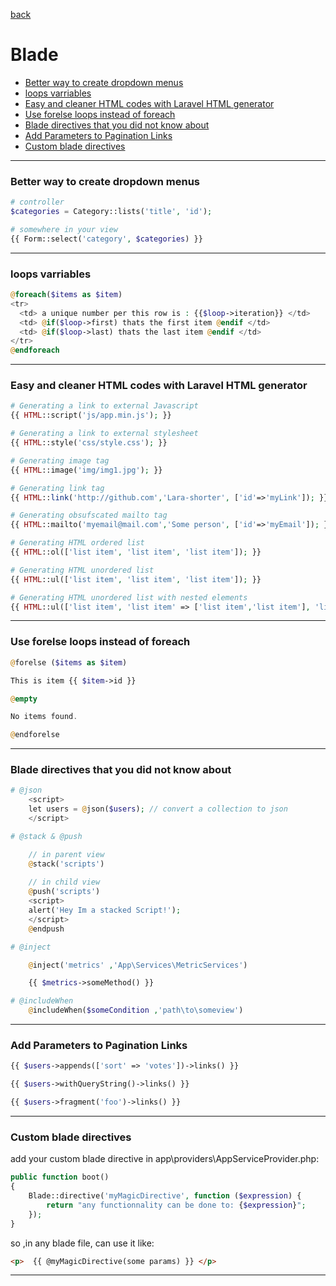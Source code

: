 [back](README.md)

# Blade

* [Better way to create dropdown menus](#better-way-to-create-dropdown-menus)
* [loops varriables](#loops-varriables)
* [Easy and cleaner HTML codes with Laravel HTML generator](#easy-cleaner-html-codes-with-laravel-html-generator)
* [Use forelse loops instead of foreach](#use-forelse-loops-instead-of-foreach)
* [Blade directives that you did not know about](#blade-directives-that-you-did-not-know-about)
* [Add Parameters to Pagination Links](#add-parameters-to-pagination-links)
* [Custom blade directives](#custom-blade-directives)

------------------------------------------





### Better way to create dropdown menus
```php 
# controller
$categories = Category::lists('title', 'id');

# somewhere in your view 
{{ Form::select('category', $categories) }}
```
------------------------------------------





### loops varriables
```php 
@foreach($items as $item)
<tr>
  <td> a unique number per this row is : {{$loop->iteration}} </td>
  <td> @if($loop->first) thats the first item @endif </td>
  <td> @if($loop->last) thats the last item @endif </td>
</tr>  
@endforeach
```
------------------------------------------





### Easy and cleaner HTML codes with Laravel HTML generator
```php 
# Generating a link to external Javascript
{{ HTML::script('js/app.min.js'); }}

# Generating a link to external stylesheet
{{ HTML::style('css/style.css'); }}

# Generating image tag
{{ HTML::image('img/img1.jpg'); }}

# Generating link tag
{{ HTML::link('http://github.com','Lara-shorter', ['id'=>'myLink']); }}

# Generating obsufscated mailto tag
{{ HTML::mailto('myemail@mail.com','Some person', ['id'=>'myEmail']); }}

# Generating HTML ordered list
{{ HTML::ol(['list item', 'list item', 'list item']); }}

# Generating HTML unordered list
{{ HTML::ul(['list item', 'list item', 'list item']); }}

# Generating HTML unordered list with nested elements
{{ HTML::ul(['list item', 'list item' => ['list item','list item'], 'list item']); }}
```
------------------------------------------



### Use forelse loops instead of foreach
```php 
@forelse ($items as $item)

This is item {{ $item->id }}

@empty

No items found.

@endforelse
```
------------------------------------------



### Blade directives that you did not know about

```php 
# @json
    <script>
    let users = @json($users); // convert a collection to json 
    </script>

# @stack & @push 

    // in parent view
    @stack('scripts') 
    
    // in child view 
    @push('scripts')
    <script>
    alert('Hey Im a stacked Script!');
    </script>
    @endpush

# @inject 

    @inject('metrics' ,'App\Services\MetricServices')

    {{ $metrics->someMethod() }}

# @includeWhen 
    @includeWhen($someCondition ,'path\to\someview')
```
------------------------------------------


### Add Parameters to Pagination Links
```php 
{{ $users->appends(['sort' => 'votes'])->links() }}

{{ $users->withQueryString()->links() }}

{{ $users->fragment('foo')->links() }}
```
------------------------------------------



### Custom blade directives 
add your custom blade directive in app\providers\AppServiceProvider.php:
```php
public function boot()
{
    Blade::directive('myMagicDirective', function ($expression) {
        return "any functionnality can be done to: {$expression}";
    });
} 
``` 
so ,in any blade file, can use it like:
```html
<p>  {{ @myMagicDirective(some params) }} </p>
```
------------------------------------------